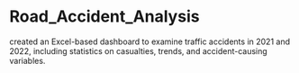 # Road_Accident_Analysis
created an Excel-based dashboard to examine traffic accidents in 2021 and 2022, including statistics on casualties, trends, and accident-causing variables.
